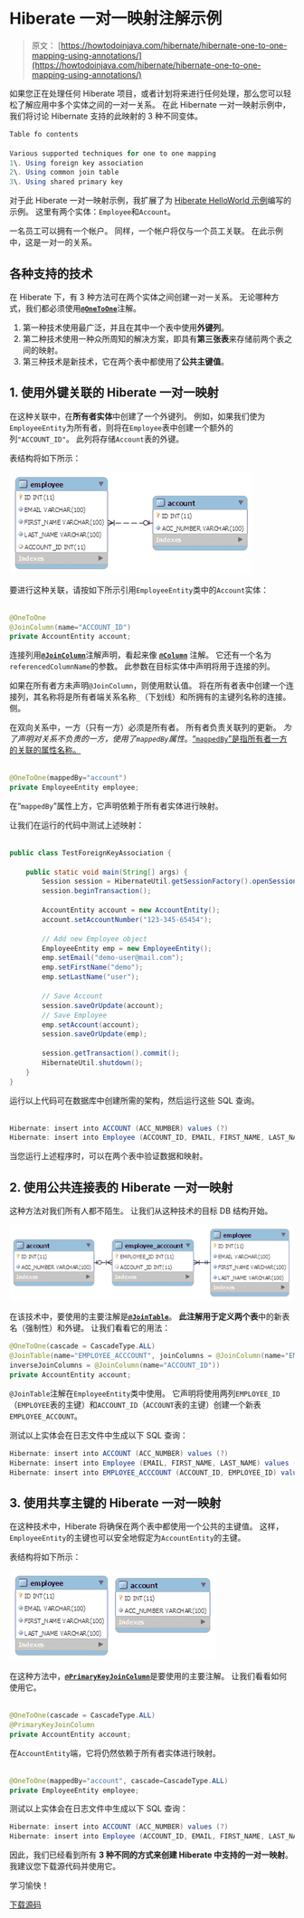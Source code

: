 # Hiberate 一对一映射注解示例

> 原文： [https://howtodoinjava.com/hibernate/hibernate-one-to-one-mapping-using-annotations/](https://howtodoinjava.com/hibernate/hibernate-one-to-one-mapping-using-annotations/)

如果您正在处理任何 Hiberate 项目，或者计划将来进行任何处理，那么您可以轻松了解应用中多个实体之间的一对一关系。 在此 Hibernate 一对一映射示例中，我们将讨论 Hibernate 支持的此映射的 3 种不同变体。

```java
Table fo contents

Various supported techniques for one to one mapping
1\. Using foreign key association
2\. Using common join table
3\. Using shared primary key
```

对于此 Hiberate 一对一映射示例，我扩展了为 [Hiberate HelloWorld 示例](//howtodoinjava.com/hibernate/hibernate-3-introduction-and-writing-hello-world-application/ "Hibernate 3 introduction and writing HelloWorld application")编写的示例。 这里有两个实体：`Employee`和`Account`。

一名员工可以拥有一个帐户。 同样，一个帐户将仅与一个员工关联。 在此示例中，这是一对一的关系。

## 各种支持的技术

在 Hiberate 下，有 3 种方法可在两个实体之间创建一对一关系。 无论哪种方式，我们都必须使用[**`@OneToOne`**](https://docs.oracle.com/javaee/5/api/javax/persistence/OneToOne.html "one to one annotation")注解。

1.  第一种技术使用最广泛，并且在其中一个表中使用**外键列**。
2.  第二种技术使用一种众所周知的解决方案，即具有**第三张表**来存储前两个表之间的映射。
3.  第三种技术是新技术，它在两个表中都使用了**公共主键值**。

## 1\. 使用外键关联的 Hiberate 一对一映射

在这种关联中，在**所有者实体**中创建了一个外键列。 例如，如果我们使为`EmployeeEntity`为所有者，则将在`Employee`表中创建一个额外的列`"ACCOUNT_ID"`。 此列将存储`Account`表的外键。

表结构将如下所示：

![foreign key association one to one](img/42eb7076674c0e61b9b819d5ff6b6a37.png "foreign key association one to one")

要进行这种关联，请按如下所示引用`EmployeeEntity`类中的`Account`实体：

```java

@OneToOne
@JoinColumn(name="ACCOUNT_ID")
private AccountEntity account;

```

连接列用[**`@JoinColumn`**](https://docs.oracle.com/javaee/5/api/javax/persistence/JoinColumn.html "Join Column annotation")注解声明，看起来像 [**`@Column`**](https://docs.oracle.com/javaee/5/api/javax/persistence/Column.html "Column annotation") 注解。 它还有一个名为`referencedColumnName`的参数。 此参数在目标实体中声明将用于连接的列。

如果在所有者方未声明`@JoinColumn`，则使用默认值。 将在所有者表中创建一个连接列，其名称将是所有者端关系名称`_`（下划线）和所拥有的主键列名称的连接。 侧。

在双向关系中，一方（只有一方）必须是所有者。 所有者负责关联列的更新。 *为了声明对关系不负责的一方，使用了`mappedBy`属性*。[“`mappedBy`”是指所有者一方的关联的属性名称。](https://docs.oracle.com/javaee/5/api/javax/persistence/OneToOne.html#mappedBy%28%29 "mappedBy")

```java

@OneToOne(mappedBy="account")
private EmployeeEntity employee;

```

在“`mappedBy`”属性上方，它声明依赖于所有者实体进行映射。

让我们在运行的代码中测试上述映射：

```java

public class TestForeignKeyAssociation {

	public static void main(String[] args) {
		Session session = HibernateUtil.getSessionFactory().openSession();
		session.beginTransaction();

		AccountEntity account = new AccountEntity();
		account.setAccountNumber("123-345-65454");

		// Add new Employee object
		EmployeeEntity emp = new EmployeeEntity();
		emp.setEmail("demo-user@mail.com");
		emp.setFirstName("demo");
		emp.setLastName("user");

		// Save Account
		session.saveOrUpdate(account);
		// Save Employee
		emp.setAccount(account);
		session.saveOrUpdate(emp);

		session.getTransaction().commit();
		HibernateUtil.shutdown();
	}
}

```

运行以上代码可在数据库中创建所需的架构，然后运行这些 SQL 查询。

```java

Hibernate: insert into ACCOUNT (ACC_NUMBER) values (?)
Hibernate: insert into Employee (ACCOUNT_ID, EMAIL, FIRST_NAME, LAST_NAME) values (?, ?, ?, ?)

```

当您运行上述程序时，可以在两个表中验证数据和映射。

## 2\. 使用公共连接表的 Hiberate 一对一映射

这种方法对我们所有人都不陌生。 让我们从这种技术的目标 DB 结构开始。

![join table one to one mapping](img/931f7e2dc7500a322663736b221f5ef2.png "join table one to one mapping")

在该技术中，要使用的主要注解是[**`@JoinTable`**](https://docs.oracle.com/javaee/5/api/javax/persistence/JoinTable.html "Join table annotation")。 **此注解用于定义两个表**中的新表名（强制性）和外键。 让我们看看它的用法：

```java
@OneToOne(cascade = CascadeType.ALL)
@JoinTable(name="EMPLOYEE_ACCCOUNT", joinColumns = @JoinColumn(name="EMPLOYEE_ID"),
inverseJoinColumns = @JoinColumn(name="ACCOUNT_ID"))
private AccountEntity account;

```

`@JoinTable`注解在`EmployeeEntity`类中使用。 它声明将使用两列`EMPLOYEE_ID`（`EMPLOYEE`表的主键）和`ACCOUNT_ID`（`ACCOUNT`表的主键）创建一个新表`EMPLOYEE_ACCOUNT`。

测试以上实体会在日志文件中生成以下 SQL 查询：

```java
Hibernate: insert into ACCOUNT (ACC_NUMBER) values (?)
Hibernate: insert into Employee (EMAIL, FIRST_NAME, LAST_NAME) values (?, ?, ?)
Hibernate: insert into EMPLOYEE_ACCCOUNT (ACCOUNT_ID, EMPLOYEE_ID) values (?, ?)

```

## 3\. 使用共享主键的 Hiberate 一对一映射

在这种技术中，Hiberate 将确保在两个表中都使用一个公共的主键值。 这样，`EmployeeEntity`的主键也可以安全地假定为`AccountEntity`的主键。

表结构将如下所示：

![shared primary key one to one](img/5b3839ba6f2e7204541c4ae2f0f01705.png "shared primary key one to one")

在这种方法中，[**`@PrimaryKeyJoinColumn`**](https://docs.oracle.com/javaee/5/api/javax/persistence/PrimaryKeyJoinColumn.html "PrimaryKeyJoinColumn annotation")是要使用的主要注解。 让我们看看如何使用它。

```java

@OneToOne(cascade = CascadeType.ALL)
@PrimaryKeyJoinColumn
private AccountEntity account;

```

在`AccountEntity`端，它将仍然依赖于所有者实体进行映射。

```java

@OneToOne(mappedBy="account", cascade=CascadeType.ALL)
private EmployeeEntity employee;

```

测试以上实体会在日志文件中生成以下 SQL 查询：

```java
Hibernate: insert into ACCOUNT (ACC_NUMBER) values (?)
Hibernate: insert into Employee (ACCOUNT_ID, EMAIL, FIRST_NAME, LAST_NAME) values (?, ?, ?, ?)

```

因此，我们已经看到所有 **3 种不同的方式来创建 Hiberate 中支持的一对一映射**。 我建议您下载源代码并使用它。

学习愉快！

[下载源码](https://drive.google.com/file/d/0B7yo2HclmjI4VHJnQk4tYjBueDA/view?usp=drive_web "hibernate one to one mapping tutorial source code")